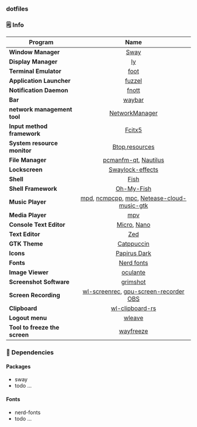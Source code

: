 ### dotfiles

### 🗒️ Info

|Program|Name|
| - | :--: |
|**Window Manager**|[Sway](https://github.com/swaywm/sway)|
|**Display Manager**|[ly](https://github.com/fairyglade/ly)|
|**Terminal Emulator**|[foot](https://codeberg.org/dnkl/foot)|
|**Application Launcher**|[fuzzel](https://codeberg.org/dnkl/fuzzel)|
|**Notification Daemon**|[fnott](https://codeberg.org/dnkl/fnott)|
|**Bar**|[waybar](https://github.com/Alexays/Waybar)|
|**network management tool**|[NetworkManager](https://networkmanager.dev/)|
|**Input method framework**|[Fcitx5](https://github.com/fcitx/fcitx5)|
|**System resource monitor**|[Btop](https://github.com/aristocratos/btop),[resources](https://github.com/nokyan/resources)|
|**File Manager**|[pcmanfm-qt](https://github.com/lxqt/pcmanfm-qt), [Nautilus](https://wiki.gnome.org/action/show/Apps/Files?action=show&redirect=Apps%2FNautilus)|
|**Lockscreen**|[Swaylock-effects](https://github.com/mortie/swaylock-effects)|
|**Shell**|[Fish](https://github.com/fish-shell/fish-shell)|
|**Shell Framework**|[Oh-My-Fish](https://github.com/oh-my-fish/oh-my-fish)|
|**Music Player**|[mpd](https://github.com/MusicPlayerDaemon/MPD), [ncmpcpp](https://github.com/ncmpcpp/ncmpcpp), [mpc](https://github.com/MusicPlayerDaemon/mpc), [Netease-cloud-music-gtk](https://github.com/gmg137/netease-cloud-music-gtk)|
|**Media Player**|[mpv](https://github.com/mpv-player/mpv)|
|**Console Text Editor**|[Micro](https://github.com/zyedidia/micro), [Nano](https://cgit.git.savannah.gnu.org/cgit/nano.git) |
|**Text Editor**|[Zed](https://github.com/neovim/neovim)|
|**GTK Theme**|[Catppuccin](https://github.com/catppuccin/gtk)|
|**Icons**|[Papirus Dark](https://github.com/PapirusDevelopmentTeam/papirus-icon-theme)|
|**Fonts**|[Nerd fonts](https://github.com/ryanoasis/nerd-fonts)|
|**Image Viewer**|[oculante](https://github.com/woelper/oculante)|
|**Screenshot Software**|[grimshot](https://github.com/swaywm/sway/blob/master/contrib/grimshot)|
|**Screen Recording**|[wl-screenrec](https://github.com/russelltg/wl-screenrec), [gpu-screen-recorder](https://git.dec05eba.com/gpu-screen-recorder/about/) [OBS](https://obsproject.com)|
|**Clipboard**|[wl-clipboard-rs](https://github.com/YaLTeR/wl-clipboard-rs)|
|**Logout menu**|[wleave](https://github.com/AMNatty/wleave)|
|**Tool to freeze the screen**|[wayfreeze]([https://github.com/AMNatty/wleave](https://github.com/Jappie3/wayfreeze))|
### 🔨 Dependencies
#### Packages
  - sway
  - todo ...
#### Fonts
  - nerd-fonts
  - todo ...
